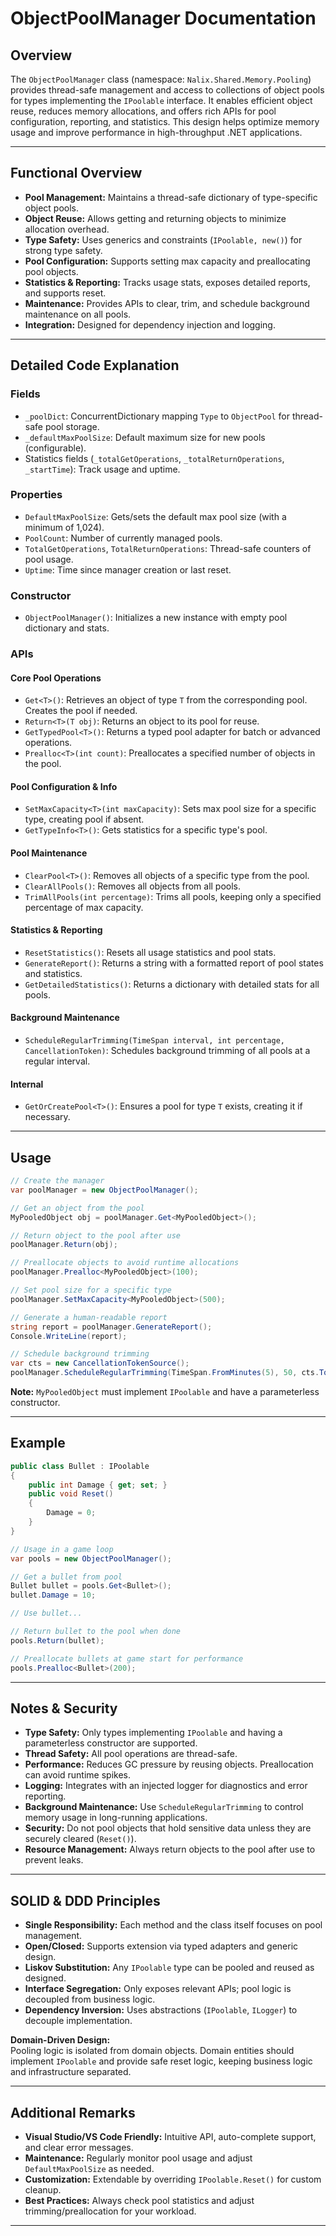 # ObjectPoolManager Documentation

## Overview

The `ObjectPoolManager` class (namespace: `Nalix.Shared.Memory.Pooling`) provides thread-safe management and access to collections of object pools for types implementing the `IPoolable` interface. It enables efficient object reuse, reduces memory allocations, and offers rich APIs for pool configuration, reporting, and statistics. This design helps optimize memory usage and improve performance in high-throughput .NET applications.

---

## Functional Overview

- **Pool Management:** Maintains a thread-safe dictionary of type-specific object pools.
- **Object Reuse:** Allows getting and returning objects to minimize allocation overhead.
- **Type Safety:** Uses generics and constraints (`IPoolable, new()`) for strong type safety.
- **Pool Configuration:** Supports setting max capacity and preallocating pool objects.
- **Statistics & Reporting:** Tracks usage stats, exposes detailed reports, and supports reset.
- **Maintenance:** Provides APIs to clear, trim, and schedule background maintenance on all pools.
- **Integration:** Designed for dependency injection and logging.

---

## Detailed Code Explanation

### Fields

- `_poolDict`: ConcurrentDictionary mapping `Type` to `ObjectPool` for thread-safe pool storage.
- `_defaultMaxPoolSize`: Default maximum size for new pools (configurable).
- Statistics fields (`_totalGetOperations`, `_totalReturnOperations`, `_startTime`): Track usage and uptime.

### Properties

- `DefaultMaxPoolSize`: Gets/sets the default max pool size (with a minimum of 1,024).
- `PoolCount`: Number of currently managed pools.
- `TotalGetOperations`, `TotalReturnOperations`: Thread-safe counters of pool usage.
- `Uptime`: Time since manager creation or last reset.

### Constructor

- `ObjectPoolManager()`: Initializes a new instance with empty pool dictionary and stats.

### APIs

#### Core Pool Operations

- `Get<T>()`: Retrieves an object of type `T` from the corresponding pool. Creates the pool if needed.
- `Return<T>(T obj)`: Returns an object to its pool for reuse.
- `GetTypedPool<T>()`: Returns a typed pool adapter for batch or advanced operations.
- `Prealloc<T>(int count)`: Preallocates a specified number of objects in the pool.

#### Pool Configuration & Info

- `SetMaxCapacity<T>(int maxCapacity)`: Sets max pool size for a specific type, creating pool if absent.
- `GetTypeInfo<T>()`: Gets statistics for a specific type's pool.

#### Pool Maintenance

- `ClearPool<T>()`: Removes all objects of a specific type from the pool.
- `ClearAllPools()`: Removes all objects from all pools.
- `TrimAllPools(int percentage)`: Trims all pools, keeping only a specified percentage of max capacity.

#### Statistics & Reporting

- `ResetStatistics()`: Resets all usage statistics and pool stats.
- `GenerateReport()`: Returns a string with a formatted report of pool states and statistics.
- `GetDetailedStatistics()`: Returns a dictionary with detailed stats for all pools.

#### Background Maintenance

- `ScheduleRegularTrimming(TimeSpan interval, int percentage, CancellationToken)`: Schedules background trimming of all pools at a regular interval.

#### Internal

- `GetOrCreatePool<T>()`: Ensures a pool for type `T` exists, creating it if necessary.

---

## Usage

```csharp
// Create the manager
var poolManager = new ObjectPoolManager();

// Get an object from the pool
MyPooledObject obj = poolManager.Get<MyPooledObject>();

// Return object to the pool after use
poolManager.Return(obj);

// Preallocate objects to avoid runtime allocations
poolManager.Prealloc<MyPooledObject>(100);

// Set pool size for a specific type
poolManager.SetMaxCapacity<MyPooledObject>(500);

// Generate a human-readable report
string report = poolManager.GenerateReport();
Console.WriteLine(report);

// Schedule background trimming
var cts = new CancellationTokenSource();
poolManager.ScheduleRegularTrimming(TimeSpan.FromMinutes(5), 50, cts.Token);
```

**Note:** `MyPooledObject` must implement `IPoolable` and have a parameterless constructor.

---

## Example

```csharp
public class Bullet : IPoolable
{
    public int Damage { get; set; }
    public void Reset()
    {
        Damage = 0;
    }
}

// Usage in a game loop
var pools = new ObjectPoolManager();

// Get a bullet from pool
Bullet bullet = pools.Get<Bullet>();
bullet.Damage = 10;

// Use bullet...

// Return bullet to the pool when done
pools.Return(bullet);

// Preallocate bullets at game start for performance
pools.Prealloc<Bullet>(200);
```

---

## Notes & Security

- **Type Safety:** Only types implementing `IPoolable` and having a parameterless constructor are supported.
- **Thread Safety:** All pool operations are thread-safe.
- **Performance:** Reduces GC pressure by reusing objects. Preallocation can avoid runtime spikes.
- **Logging:** Integrates with an injected logger for diagnostics and error reporting.
- **Background Maintenance:** Use `ScheduleRegularTrimming` to control memory usage in long-running applications.
- **Security:** Do not pool objects that hold sensitive data unless they are securely cleared (`Reset()`).
- **Resource Management:** Always return objects to the pool after use to prevent leaks.

---

## SOLID & DDD Principles

- **Single Responsibility:** Each method and the class itself focuses on pool management.
- **Open/Closed:** Supports extension via typed adapters and generic design.
- **Liskov Substitution:** Any `IPoolable` type can be pooled and reused as designed.
- **Interface Segregation:** Only exposes relevant APIs; pool logic is decoupled from business logic.
- **Dependency Inversion:** Uses abstractions (`IPoolable`, `ILogger`) to decouple implementation.

**Domain-Driven Design:**  
Pooling logic is isolated from domain objects. Domain entities should implement `IPoolable` and provide safe reset logic, keeping business logic and infrastructure separated.

---

## Additional Remarks

- **Visual Studio/VS Code Friendly:** Intuitive API, auto-complete support, and clear error messages.
- **Maintenance:** Regularly monitor pool usage and adjust `DefaultMaxPoolSize` as needed.
- **Customization:** Extendable by overriding `IPoolable.Reset()` for custom cleanup.
- **Best Practices:** Always check pool statistics and adjust trimming/preallocation for your workload.

---
